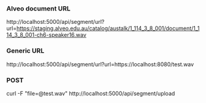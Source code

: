 ### Alveo document URL
http://localhost:5000/api/segment/url?url=https://staging.alveo.edu.au/catalog/austalk/1_114_3_8_001/document/1_114_3_8_001-ch6-speaker16.wav

### Generic URL
http://localhost:5000/api/segment/url?url=https://localhost:8080/test.wav

### POST
curl -F "file=@test.wav" http://localhost:5000/api/segment/upload
